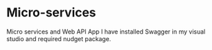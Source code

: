 # Micro-services
Micro services and Web API App
I have installed Swagger in my visual studio and required nudget package. 

